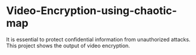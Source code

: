 # Video-Encryption-using-chaotic-map
It is essential to protect confidential information from unauthorized attacks. This project shows the output of video encryption.
